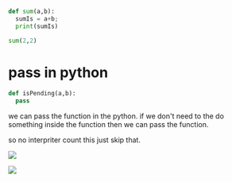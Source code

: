 
```python
def sum(a,b):
  sumIs = a+b;
  print(sumIs)

sum(2,2)
```




# pass in python

```python
def isPending(a,b):
  pass
```

we can pass the function in the python. if we don't need to the do something inside the function
then we can pass the function.

so no interpriter count this just skip that. 




![](https://i.imgur.com/7nRbPw7.png)



![](https://i.imgur.com/SAMmGP8.png)
